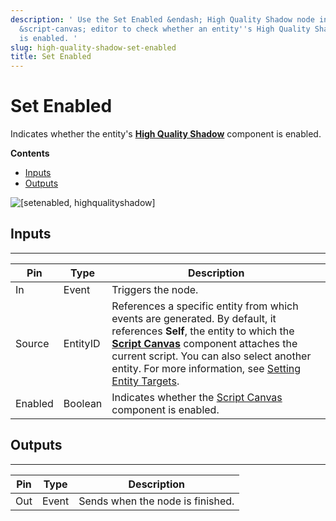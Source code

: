 ```yaml
---
description: ' Use the Set Enabled &endash; High Quality Shadow node in the &ALYlong;
  &script-canvas; editor to check whether an entity''s High Quality Shadow component
  is enabled. '
slug: high-quality-shadow-set-enabled
title: Set Enabled
---
```

# Set Enabled<a name="high-quality-shadow-set-enabled"></a>

Indicates whether the entity's **[High Quality Shadow](component-high-quality-shadow.md)** component is enabled\.

**Contents**
+ [Inputs](#high-quality-shadow-set-enabled-input)
+ [Outputs](#high-quality-shadow-set-enabled-output)

![\[setenabled, highqualityshadow\]](/images/userguide/scripting/script-canvas/scriptcanvasnodes/high-quality-shadow-set-enabled.png)

## Inputs<a name="high-quality-shadow-set-enabled-input"></a>


****  

| Pin | Type | Description | 
| --- | --- | --- | 
| In | Event | Triggers the node\. | 
| Source | EntityID |  References a specific entity from which events are generated\. By default, it references **Self**, the entity to which the **[Script Canvas](component-script-canvas.md)** component attaches the current script\.  You can also select another entity\. For more information, see [Setting Entity Targets](script-canvas-referencing-entities.md)\.  | 
| Enabled | Boolean | Indicates whether the [Script Canvas](component-script-canvas.md) component is enabled\. | 

## Outputs<a name="high-quality-shadow-set-enabled-output"></a>


****  

| Pin | Type | Description | 
| --- | --- | --- | 
| Out | Event | Sends when the node is finished\. | 